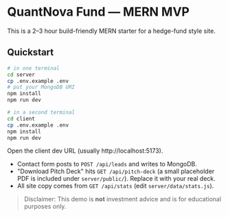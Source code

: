 # QuantNova Fund — MERN MVP

This is a 2–3 hour build-friendly MERN starter for a hedge-fund style site.

## Quickstart

```bash
# in one terminal
cd server
cp .env.example .env
# put your MongoDB URI
npm install
npm run dev

# in a second terminal
cd client
cp .env.example .env
npm install
npm run dev
```

Open the client dev URL (usually http://localhost:5173).

- Contact form posts to `POST /api/leads` and writes to MongoDB.
- "Download Pitch Deck" hits `GET /api/pitch-deck` (a small placeholder PDF is included under `server/public/`). Replace it with your real deck.
- All site copy comes from `GET /api/stats` (edit `server/data/stats.js`).

> Disclaimer: This demo is **not** investment advice and is for educational purposes only.
